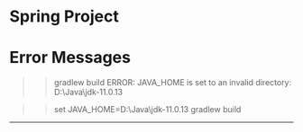# Spring Project



# Error Messages
>> gradlew build
ERROR: JAVA_HOME is set to an invalid directory: D:\Java\jdk-11.0.13

>>set JAVA_HOME=D:\Java\jdk-11.0.13
>>gradlew build

------------